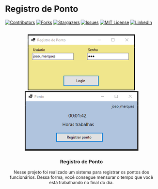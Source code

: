 # Registro de Ponto

<div id="top"></div>
<!--
*** Thanks for checking out the Best-README-Template. If you have a suggestion
*** that would make this better, please fork the repo and create a pull request
*** or simply open an issue with the tag "enhancement".
*** Don't forget to give the project a star!
*** Thanks again! Now go create something AMAZING! :D
-->



<!-- PROJECT SHIELDS -->
<!--
*** I'm using markdown "reference style" links for readability.
*** Reference links are enclosed in brackets [ ] instead of parentheses ( ).
*** See the bottom of this document for the declaration of the reference variables
*** for contributors-url, forks-url, etc. This is an optional, concise syntax you may use.
*** https://www.markdownguide.org/basic-syntax/#reference-style-links
-->
[![Contributors][contributors-shield]][contributors-url]
[![Forks][forks-shield]][forks-url]
[![Stargazers][stars-shield]][stars-url]
[![Issues][issues-shield]][issues-url]
[![MIT License][license-shield]][license-url]
[![LinkedIn][linkedin-shield]][linkedin-url]



<!-- PROJECT LOGO -->
<br />
<div align="center">
  <a href="https://github.com/joaop25/Registro-de-Ponto">
    <img src="https://github.com/joaop25/Registro_de_Ponto/blob/main/Registro_de_Ponto/login.png" alt="Logo" width="354" height="184">
     <img src="https://github.com/joaop25/Registro_de_Ponto/blob/main/Registro_de_Ponto/ponto.png" alt="Logo" width="375" height="196">
  </a>

<h3 align="center">Registro de Ponto</h3>
  
<p>Nesse projeto foi realizado um sistema para registrar os pontos dos funcionários. Dessa forma, você consegue mensurar o tempo que você está trabalhando no final do dia.</p>




<!-- MARKDOWN LINKS & IMAGES -->
<!-- https://www.markdownguide.org/basic-syntax/#reference-style-links -->
[contributors-shield]: https://img.shields.io/github/contributors/joaop25/Registro_de_Ponto.svg?style=for-the-badge
[contributors-url]: https://github.com/joaop25/Registro_de_Ponto/graphs/contributors
[forks-shield]: https://img.shields.io/github/forks/joaop25/Registro_de_Ponto.svg?style=for-the-badge
[forks-url]: https://github.com/joaop25/Registro_de_Ponto/network/members
[stars-shield]: https://img.shields.io/github/stars/joaop25/Registro_de_Ponto.svg?style=for-the-badge
[stars-url]: https://github.com/joaop25/Registro_de_Ponto/stargazers
[issues-shield]: https://img.shields.io/github/issues/joaop25/Registro_de_Ponto.svg?style=for-the-badge
[issues-url]: https://github.com/joaop25/Registro_de_Ponto/issues
[license-shield]: https://img.shields.io/github/license/joaop25/Registro_de_Ponto.svg?style=for-the-badge
[license-url]: https://github.com/joaop25/Registro_de_Ponto/blob/master/LICENSE
[linkedin-shield]: https://img.shields.io/badge/-LinkedIn-black.svg?style=for-the-badge&logo=linkedin&colorB=555
[linkedin-url]: https://www.linkedin.com/in/joao-pedro-fernandes-95a125180/


